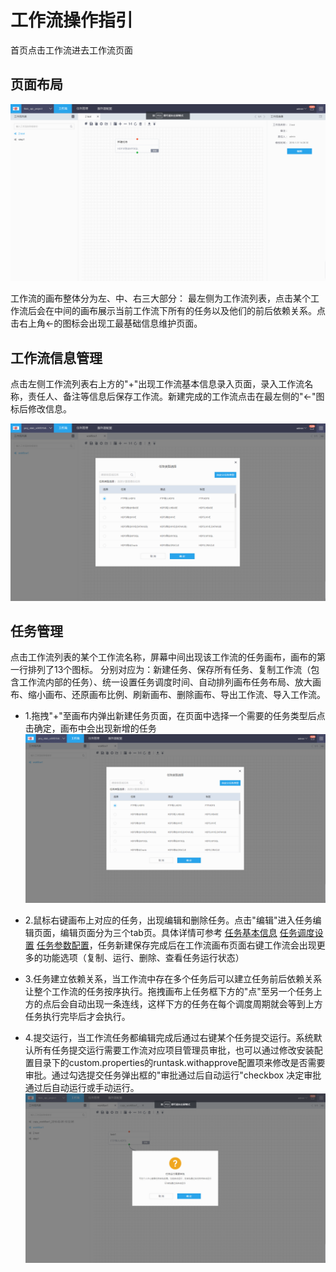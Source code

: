 # 工作流操作指引

首页点击工作流进去工作流页面

## 页面布局
  ![](/workflow/workflow/images/工作流1.png)

工作流的画布整体分为左、中、右三大部分：
最左侧为工作流列表，点击某个工作流后会在中间的画布展示当前工作流下所有的任务以及他们的前后依赖关系。点击右上角<-的图标会出现工最基础信息维护页面。


## 工作流信息管理
点击左侧工作流列表右上方的"+"出现工作流基本信息录入页面，录入工作流名称，责任人、备注等信息后保存工作流。新建完成的工作流点击在最左侧的"<-"图标后修改信息。

![](/workflow/workflow/images/新建工作流.png)


## 任务管理
点击工作流列表的某个工作流名称，屏幕中间出现该工作流的任务画布，画布的第一行排列了13个图标。
分别对应为：新建任务、保存所有任务、复制工作流（包含工作流内部的任务）、统一设置任务调度时间、自动排列画布任务布局、放大画布、缩小画布、还原画布比例、刷新画布、删除画布、导出工作流、导入工作流。

* 1.拖拽"+"至画布内弹出新建任务页面，在页面中选择一个需要的任务类型后点击确定，画布中会出现新增的任务
![](/workflow/workflow/images/新建任务.png)

* 2.鼠标右键画布上对应的任务，出现编辑和删除任务。点击"编辑"进入任务编辑页面，编辑页面分为三个tab页。具体详情可参考
[任务基本信息](/workflow/workflow/runnerBasicInfo.md)
[任务调度设置](/workflow/workflow/runnerCycle.md)
[任务参数配置](/workflow/workflow/runners.md)，任务新建保存完成后在工作流画布页面右键工作流会出现更多的功能选项（复制、运行、删除、查看任务运行状态）

* 3.任务建立依赖关系，当工作流中存在多个任务后可以建立任务前后依赖关系让整个工作流的任务按序执行。拖拽画布上任务框下方的"点"至另一个任务上方的点后会自动出现一条连线，这样下方的任务在每个调度周期就会等到上方任务执行完毕后才会执行。

* 4.提交运行，当工作流任务都编辑完成后通过右键某个任务提交运行。系统默认所有任务提交运行需要工作流对应项目管理员审批，也可以通过修改安装配置目录下的custom.properties的runtask.withapprove配置项来修改是否需要审批。通过勾选提交任务弹出框的"审批通过后自动运行"checkbox 决定审批通过后自动运行或手动运行。![](/workflow/workflow/images/提交运行.png)
